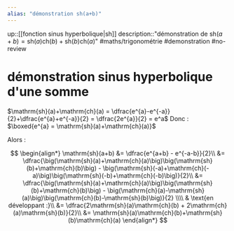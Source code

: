 ```yaml
---
alias: "démonstration sh(a+b)"
---
```

up::[[fonction sinus hyperbolique|sh]]
description::"démonstration de $\mathrm{sh}(a+b)=\mathrm{sh}(a)\mathrm{ch}(b)+\mathrm{sh}(b)\mathrm{ch}(a)$"
#maths/trigonométrie #demonstration  #no-review  
# démonstration sinus hyperbolique d'une somme

$\mathrm{sh}(a)+\mathrm{ch}(a) = \dfrac{e^{a}-e^{-a}}{2}+\dfrac{e^{a}+e^{-a}}{2} = \dfrac{2e^{a}}{2} = e^a$
Donc :
$\boxed{e^{a} = \mathrm{sh}(a)+\mathrm{ch}(a)}$

Alors :

$$
\begin{align*}
\mathrm{sh}(a+b) &= \dfrac{e^{a+b} - e^{-a-b}}{2}\\
&= \dfrac{\big(\mathrm{sh}(a)+\mathrm{ch}(a)\big)\big(\mathrm{sh}(b)+\mathrm{ch}(b)\big) - \big(\mathrm{sh}(-a)+\mathrm{ch}(-a)\big)\big(\mathrm{sh}(-b)+\mathrm{ch}(-b)\big)}{2}\\
&= \dfrac{\big(\mathrm{sh}(a)+\mathrm{ch}(a)\big)\big(\mathrm{sh}(b)+\mathrm{ch}(b)\big) - \big(\mathrm{ch}(a)-\mathrm{sh}(a)\big)\big(\mathrm{ch}(b)-\mathrm{sh}(b)\big)}{2} \\\\
& \text{en développant :}\\
&= \dfrac{2\mathrm{sh}(a)\mathrm{ch}(b) + 2\mathrm{ch}(a)\mathrm{sh}(b)}{2}\\
&= \mathrm{sh}(a)\mathrm{ch}(b)+\mathrm{sh}(b)\mathrm{ch}(a)
\end{align*}
$$